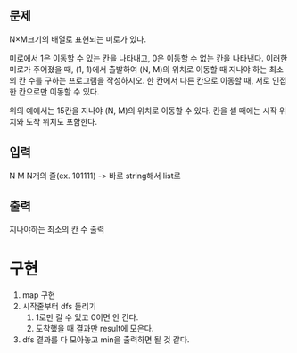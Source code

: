 ## 문제
N×M크기의 배열로 표현되는 미로가 있다.

미로에서 1은 이동할 수 있는 칸을 나타내고, 0은 이동할 수 없는 칸을 나타낸다. 이러한 미로가 주어졌을 때, (1, 1)에서 출발하여 (N, M)의 위치로 이동할 때 지나야 하는 최소의 칸 수를 구하는 프로그램을 작성하시오. 한 칸에서 다른 칸으로 이동할 때, 서로 인접한 칸으로만 이동할 수 있다.

위의 예에서는 15칸을 지나야 (N, M)의 위치로 이동할 수 있다. 칸을 셀 때에는 시작 위치와 도착 위치도 포함한다.

## 입력
N M
N개의 줄(ex. 101111) -> 바로 string해서 list로

## 출력
지나야하는 최소의 칸 수 출력

# 구현
1. map 구현
2. 시작줄부터 dfs 돌리기
   1. 1로만 갈 수 있고 0이면 안 간다.
   2. 도착했을 때 결과만 result에 모은다.
3. dfs 결과를 다 모아놓고 min을 출력하면 될 것 같다.


